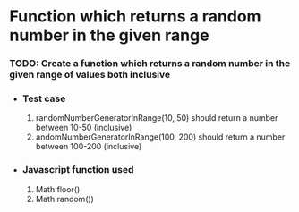 <h1>Function which returns a random number in the given range</h1>

<h3> TODO: Create a function which returns a random number in the given range of values both inclusive  </h3>
<ul>
<li><h3>Test case</h3></li>
<ol>
<li> randomNumberGeneratorInRange(10, 50) should return a number between 10-50 (inclusive)</li>
<li>andomNumberGeneratorInRange(100, 200) should return a number between 100-200 (inclusive)</li>
</ol>

<li><h3>Javascript function used</h3></li>
<ol>
<li> Math.floor()</li>
<li>Math.random())</li>
</ol>
</ul>
